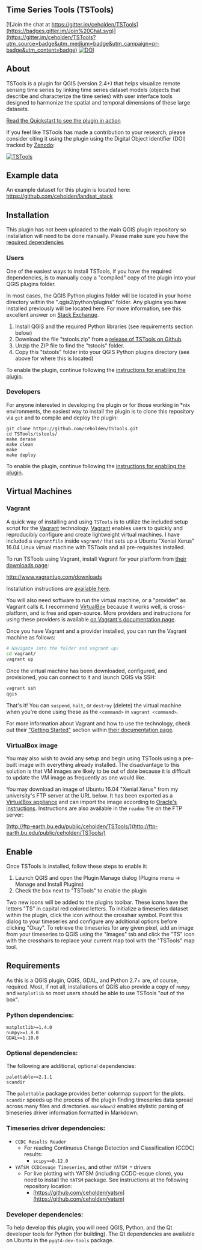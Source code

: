 Time Series Tools (TSTools)
--------------------------

[![Join the chat at https://gitter.im/ceholden/TSTools](https://badges.gitter.im/Join%20Chat.svg)](https://gitter.im/ceholden/TSTools?utm_source=badge&utm_medium=badge&utm_campaign=pr-badge&utm_content=badge) [![DOI](https://zenodo.org/badge/6804/ceholden/TSTools.svg)](https://zenodo.org/badge/latestdoi/6804/ceholden/TSTools)

## About
TSTools is a plugin for QGIS (version 2.4+) that helps visualize remote sensing time series by linking time series dataset models (objects that describe and characterize the time series) with user interface tools designed to harmonize the spatial and temporal dimensions of these large datasets.

[Read the Quickstart to see the plugin in action](docs/quickstart.md)

If you feel like TSTools has made a contribution to your research, please consider citing it using the plugin using the Digital Object Identifier (DOI) tracked by [Zenodo](https://zenodo.org/):

[![TSTools](https://zenodo.org/badge/6804/ceholden/TSTools.svg)](https://zenodo.org/badge/latestdoi/6804/ceholden/TSTools)

## Example data
An example dataset for this plugin is located here: https://github.com/ceholden/landsat_stack

## Installation
This plugin has not been uploaded to the main QGIS plugin repository so installation will need to be done manually. Please make sure you have the [required dependencies](#requirements)

### Users
One of the easiest ways to install TSTools, if you have the required dependencies, is to manually copy a "compiled" copy of the plugin into your QGIS plugins folder.

In most cases, the QGIS Python plugins folder will be located in your home directory within the ".qgis2/python/plugins" folder. Any plugins you have installed previously will be located here. For more information, see this excellent answer on [Stack Exchange](http://gis.stackexchange.com/questions/26979/how-to-install-a-qgis-plugin-when-offline).

1. Install QGIS and the required Python libraries (see requirements section below)
2. Download the file "tstools.zip" from a [release of TSTools on Github](https://github.com/ceholden/TSTools/releases).
3. Unzip the ZIP file to find the "tstools" folder.
4. Copy this "tstools" folder into your QGIS Python plugins directory (see above for where this is located)

To enable the plugin, continue following the [instructions for enabling the plugin](#enable).

### Developers
For anyone interested in developing the plugin or for those working in *nix environments, the easiest way to install the plugin is to clone this repository via `git` and to compile and deploy the plugin:

```
git clone https://github.com/ceholden/TSTools.git
cd TSTools/tstools/
make derase
make clean
make
make deploy
```

To enable the plugin, continue following the [instructions for enabling the plugin](#enable).

## Virtual Machines

### Vagrant

A quick way of installing and using `TSTools` is to utilize the included setup script for the [Vagrant](https://www.vagrantup.com/) technology. [Vagrant](https://www.vagrantup.com/) enables users to quickly and reproducibly configure and create lightweight virtual machines. I have included a `Vagrantfile` inside `vagrant/` that sets up a Ubuntu "Xenial Xerus" 16.04 Linux virtual machine with TSTools and all pre-requisites installed.

To run TSTools using Vagrant, install Vagrant for your platform from [their downloads page](http://www.vagrantup.com/downloads):

http://www.vagrantup.com/downloads

Installation instructions are [available here](https://docs.vagrantup.com/v2/installation/index.html).

You will also need software to run the virtual machine, or a "provider" as Vagrant calls it. I recommend [VirtualBox](https://www.virtualbox.org/wiki/Downloads) because it works well, is cross-platform, and is free and open-source. More providers and instructions for using these providers is available [on Vagrant's documentation page](https://docs.vagrantup.com/v2/providers/index.html).

Once you have Vagrant and a provider installed, you can run the Vagrant machine as follows:

``` bash
# Navigate into the folder and vagrant up!
cd vagrant/
vagrant up
```

Once the virtual machine has been downloaded, configured, and provisioned, you can connect to it and launch QGIS via SSH:

``` bash
vagrant ssh
qgis
```

That's it! You can `suspend`, `halt`, or `destroy` (delete) the virtual machine when you're done using these as the `<command>` in `vagrant <command>`.

For more information about Vagrant and how to use the technology, check out their ["Getting Started"](https://docs.vagrantup.com/v2/getting-started/index.html) section within [their documentation page](https://docs.vagrantup.com/v2/).

### VirtualBox image

You may also wish to avoid any setup and begin using TSTools using a pre-built
image with everything already installed. The disadvantage to this solution is
that VM images are likely to be out of date because it is difficult to update
the VM image as frequently as one would like.

You may download an image of Ubuntu 16.04 "Xenial Xerus" from my university's
FTP server at the URL below. It has been exported as a
[VirtualBox appliance](http://www.virtualbox.org/manual/ch01.html#ovf)
and can import the image according to [Oracle's instructions](https://docs.oracle.com/cd/E26217_01/E26796/html/qs-import-vm.html).
Instructions are also available in the `readme` file on the FTP server:

[http://ftp-earth.bu.edu/public/ceholden/TSTools/](http://ftp-earth.bu.edu/public/ceholden/TSTools/)

## Enable
Once TSTools is installed, follow these steps to enable it:

1. Launch QGIS and open the Plugin Manage dialog (Plugins menu -> Manage and Install Plugins)
2. Check the box next to "TSTools" to enable the plugin

Two new icons will be added to the plugins toolbar. These icons have the letters "TS" in capital red colored letters. To initialize a timeseries dataset within the plugin, click the icon without the crosshair symbol. Point this dialog to your timeseries and configure any additional options before clicking "Okay". To retrieve the timeseries for any given pixel, add an image from your timeseries to QGIS using the "Images" tab and click the "TS" icon with the crosshairs to replace your current map tool with the "TSTools" map tool.

## Requirements

As this is a QGIS plugin, QGIS, GDAL, and Python 2.7+ are, of course, required. Most, if not all, installations of QGIS also provide a copy of `numpy` and `matplotlib` so most users should be able to use TSTools "out of the box".

### Python dependencies:

    matplotlib>=1.4.0
    numpy>=1.8.0
    GDAL>=1.10.0

### Optional dependencies:

The following are additional, optional dependencies:

    palettable>=2.1.1
    scandir

The `palettable` package provides better colormap support for the plots. `scandir` speeds up the process of the plugin finding timeseries data spread across many files and directories. `markdown2` enables stylistic parsing of timeseries driver information formatted in Markdown.

### Timeseries driver dependencies:

* `CCDC Results Reader`
    - For reading Continuous Change Detection and Classification (CCDC) results:
        + `scipy>=0.12.0`
* `YATSM CCDCesuqe Timeseries`, and other `YATSM *` drivers
    - For live plotting with YATSM (including CCDC-esque clone), you need to install the `YATSM` package. See instructions at the following repository location:
        + [https://github.com/ceholden/yatsm](https://github.com/ceholden/yatsm)

### Developer dependencies:
To help develop this plugin, you will need QGIS, Python, and the Qt developer tools for Python (for building). The Qt dependencies are available on Ubuntu in the `pyqt4-dev-tools` package.
